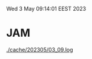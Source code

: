Wed  3 May 09:14:01 EEST 2023
# JAM
<a href='./cache/202305/03_09.log'>./cache/202305/03_09.log</a>
